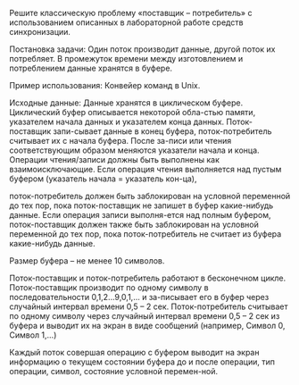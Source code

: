 Решите классическую проблему «поставщик – потребитель» с использованием описанных 
в лабораторной работе средств синхронизации.

Постановка задачи:
Один поток производит данные, другой поток их потребляет. В промежуток времени 
между изготовлением и потреблением данные хранятся в буфере.

Пример использования: Конвейер команд в Unix.

Исходные данные:
Данные хранятся в циклическом буфере. Циклический буфер описывается некоторой 
обла-стью памяти, указателем начала данных и указателем конца данных. 
Поток-поставщик запи-сывает данные в конец буфера, поток-потребитель считывает 
их с начала буфера. После за-писи или чтения соответствующим образом меняются 
указатели начала и конца.
Операции чтения/записи должны быть выполнены как взаимоисключающие.
Если операция чтения выполняется над пустым буфером (указатель начала = указатель кон-ца), 

поток-потребитель должен быть заблокирован на условной переменной до тех пор, пока 
поток-поставщик не запишет в буфер какие-нибудь данные. Если операция записи выполня-ется 
над полным буфером, поток-поставщик должен также быть заблокирован на условной переменной 
до тех пор, пока поток-потребитель не считает из буфера какие-нибудь данные.

Размер буфера – не менее 10 символов.

Поток-поставщик и поток-потребитель работают в бесконечном цикле.
Поток-поставщик производит по одному символу в последовательности 0,1,2...9,0,1,... 
и за-писывает его в буфер через случайный интервал времени 0,5 – 2 сек.
Поток-потребитель считывает по одному символу через случайный интервал времени 
0,5 – 2 сек из буфера и выводит их на экран в виде сообщений (например, Символ 0, Символ 1,...)

Каждый поток совершая операцию с буфером выводит на экран информацию о текущем состоянии 
буфера до и после операции, тип операции, символ, состояние условной перемен-ной.

